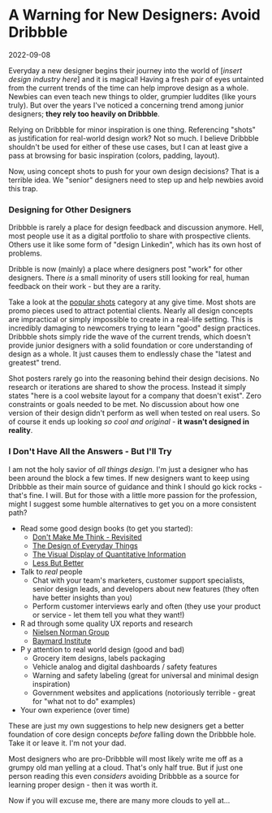 # A Warning for New Designers: Avoid Dribbble

2022-09-08

Everyday a new designer begins their journey into the world of [*insert design industry here*] and it is magical! Having a fresh pair of eyes untainted from the current trends of the time can help improve design as a whole. Newbies can even teach new things to older, grumpier luddites (like yours truly). But over the years I've noticed a concerning trend among junior designers; **they rely too heavily on Dribbble**.

Relying on Dribbble for minor inspiration is one thing. Referencing "shots" as justification for real-world design work? Not so much. I believe Dribbble shouldn't be used for either of these use cases, but I can at least give a pass at browsing for basic inspiration (colors, padding, layout).

Now, using concept shots to push for your own design decisions? That is a terrible idea. We "senior" designers need to step up and help newbies avoid this trap.

### Designing for Other Designers

Dribbble is rarely a place for design feedback and discussion anymore. Hell, most people use it as a digital portfolio to share with prospective clients. Others use it like some form of "design Linkedin", which has its own host of problems.

Dribble is now (mainly) a place where designers post "work" for other designers. There *is* a small minority of users still looking for real, human feedback on their work - but they are a rarity.

Take a look at the [popular shots](https://dribbble.com/shots/popular) category at any give time. Most shots are promo pieces used to attract potential clients. Nearly all design concepts are impractical or simply impossible to create in a real-life setting. This is incredibly damaging to newcomers trying to learn "good" design practices. Dribbble shots simply ride the wave of the current trends, which doesn't provide junior designers with a solid foundation or core understanding of design as a whole. It just causes them to endlessly chase the "latest and greatest" trend.

Shot posters rarely go into the reasoning behind their design decisions. No research or iterations are shared to show the process. Instead it simply states "here is a cool website layout for a company that doesn't exist". Zero constraints or goals needed to be met. No discussion about how one version of their design didn't perform as well when tested on real users. So of course it ends up looking *so cool and original* - **it wasn't designed in reality**.

### I Don't Have All the Answers - But I'll Try

I am not the holy savior of *all things design*. I'm just a designer who has been around the block a few times. If new designers want to keep using Dribbble as their main source of guidance and think I should go kick rocks - that's fine. I will. But for those with a little more passion for the profession, might I suggest some humble alternatives to get you on a more consistent path?

- Read some good design books (to get you started):
  - [Don't Make Me Think - Revisited](https://sensible.com/dont-make-me-think/)
  - [The Design of Everyday Things](https://en.wikipedia.org/wiki/The_Design_of_Everyday_Things)
  - [The Visual Display of Quantitative Information](https://www.edwardtufte.com/tufte/books_vdqi)
  - [Less But Better](https://www.amazon.ca/Dieter-Rams-Less-But-Better/dp/3899555252)
- Talk to *real* people
  - Chat with your team's marketers, customer support specialists, senior design leads, and developers about  new features (they often have better insights than you)
  - Perform customer interviews early and often (they use your product or service - let them tell you what  they want!)
- R  ad through some quality UX reports and research
  - [Nielsen Norman Group](https://www.nngroup.com/)
  - [Baymard Institute](https://baymard.com/)
- P  y attention to real world design (good and bad)
  - Grocery item designs, labels packaging
  - Vehicle analog and digital dashboards / safety features
  - Warning and safety labeling (great for universal and minimal design inspiration)
  - Government websites and applications (notoriously terrible - great for "what not to do" examples)
- Your own experience (over time)

These are just my own suggestions to help new designers get a better foundation of core design concepts *before* falling down the Dribbble hole. Take it or leave it. I'm not your dad.

Most designers who are pro-Dribbble will most likely write me off as a grumpy old man yelling at a cloud. That's only half true. But if just one person reading this even *considers* avoiding Dribbble as a source for learning proper design - then it was worth it.

Now if you will excuse me, there are many more clouds to yell at...
